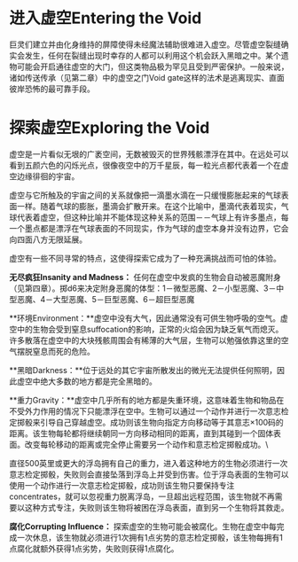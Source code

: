 # 进入虚空Entering the Void

巨灵们建立并由化身维持的屏障使得未经魔法辅助很难进入虚空。尽管虚空裂缝确实会发生，任何在裂缝出现时幸存的人都可以利用这个机会跃入黑暗之中。某个遗物可能会开启通往虚空的大门，但这类物品极为罕见且受到严密保护。一般来说，诸如传送传承（见第二章）中的虚空之门Void
gate这样的法术是逃离现实、直面彼岸恐怖的最可靠手段。

# 探索虚空Exploring the Void

虚空是一片看似无垠的广袤空间，无数被毁灭的世界残骸漂浮在其中。在远处可以看到五颜六色的闪烁光点，很像夜空中的万千星辰，每一粒光点都代表着一个在虚空边缘徘徊的宇宙。

虚空与它所触及的宇宙之间的关系就像把一滴墨水滴在一只缓慢膨胀起来的气球表面一样。随着气球的膨胀，墨滴会扩散开来。在这个比喻中，墨滴代表着现实，气球代表着虚空，但这种比喻并不能体现这种关系的范围－－气球上有许多墨点，每一个墨点都是漂浮在气球表面的不同现实，作为气球的虚空本身并没有边界，它会向四面八方无限延展。

虚空有一些不同寻常的特点，这使得探索它成为了一种充满挑战而可怕的体验。

**无尽疯狂Insanity and Madness：**
任何在虚空中发疯的生物会自动被恶魔附身（见第四章）。掷d6来决定附身恶魔的体型：1－微型恶魔、2－小型恶魔、3－中型恶魔、4－大型恶魔、5－巨型恶魔、6－超巨型恶魔

**环境Environment：**虚空中没有大气，因此通常没有可供生物呼吸的空气。虚空中的生物会受到窒息suffocation的影响，正常的火焰会因为缺乏氧气而熄灭。许多散落在虚空中的大块残骸周围会有稀薄的大气层，生物可以勉强依靠这里的空气摆脱窒息而死的危险。

**黑暗Darkness：**位于远处的其它宇宙所散发出的微光无法提供任何照明，因此虚空中绝大多数的地方都是完全黑暗的。

**重力Gravity：**虚空中几乎所有的地方都是失重环境，这意味着生物和物品在不受外力作用的情况下只能漂浮在空中。生物可以通过一个动作并进行一次意志检定掷骰来引导自己穿越虚空。成功则该生物向指定方向移动等于其意志×100码的距离。该生物每轮都将继续朝同一方向移动相同的距离，直到其碰到一个固体表面。改变每轮移动的距离或完全停止需要另一个动作和意志检定掷骰成功。\

直径500英里或更大的浮岛拥有自己的重力，进入着这种地方的生物必须进行一次意志检定掷骰，失败则会直接坠落到浮岛上并受到伤害。位于浮岛表面的生物可以使用一个动作进行一次意志检定掷骰，成功则该生物只要保持专注concentrates，就可以忽视重力脱离浮岛，一旦超出远程范围，该生物就不再需要以这种方式专注，失败则该生物将被困在浮岛表面，直到另一个生物将其救走。

**腐化Corrupting Influence：**
探索虚空的生物可能会被腐化。生物在虚空中每完成一次休息，该生物就必须进行1次拥有1点劣势的意志检定掷骰，该生物每拥有1点腐化就额外获得1点劣势，失败则获得1点腐化。
